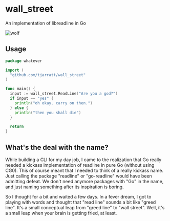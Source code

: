 wall_street
===========

An implementation of libreadline in Go

![wolf](http://cdn.four-pins.com/assets/2013/12/wolf-of-wall-street-leonardo-dicaprio2.jpg)

Usage
-----

```go
package whatever

import (
  "github.com/tjarratt/wall_street"
)

func main() {
  input := wall_street.ReadLine("Are you a god?")
  if input == "yes" {
    println("oh okay. carry on then.")
  } else {
    println("then you shall die")
  }

  return
}
```

What's the deal with the name?
------------------------------

While building a CLI for my day job, I came to the realization that Go really needed a kickass implementation of readline in pure Go (without using CG0). This of course meant that I needed to think of a really kickass name. Just calling the package "readline" or "go-readline" would have been admitting defeat. We don't need anymore packages with "Go" in the name, and just naming something after its inspiration is boring.

So I thought for a bit and waited a few days. In a fever dream, I got to playing with words and thought that "read line" sounds a bit like "greed line". It's a small conceptual leap from "greed line" to "wall street". Well, it's a small leap when your brain is getting fried, at least.
